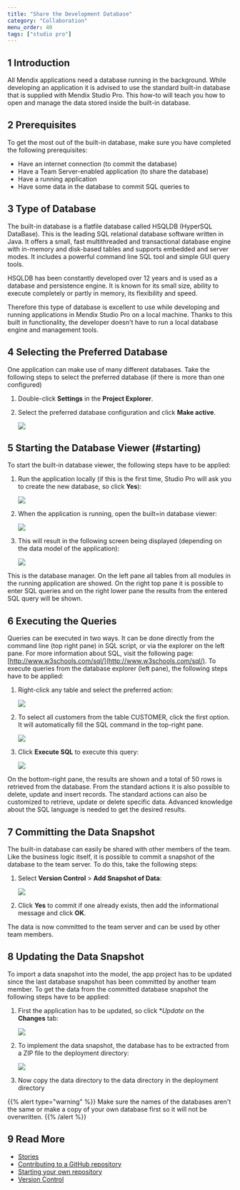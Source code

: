 ```yaml
---
title: "Share the Development Database"
category: "Collaboration"
menu_order: 40
tags: ["studio pro"]
---
```


## 1 Introduction

All Mendix applications need a database running in the background. While developing an application it is advised to use the standard built-in database that is supplied with Mendix Studio Pro. This how-to will teach you how to open and manage the data stored inside the built-in database.

## 2 Prerequisites

To get the most out of the built-in database, make sure you have completed the following prerequisites:

* Have an internet connection (to commit the database)
* Have a Team Server-enabled application (to share the database)
* Have a running application
* Have some data in the database to commit SQL queries to

## 3 Type of Database

The built-in database is a flatfile database called HSQLDB (HyperSQL DataBase). This is the leading SQL relational database software written in Java. It offers a small, fast multithreaded and transactional database engine with in-memory and disk-based tables and supports embedded and server modes. It includes a powerful command line SQL tool and simple GUI query tools.

HSQLDB has been constantly developed over 12 years and is used as a database and persistence engine. It is known for its small size, ability to execute completely or partly in memory, its flexibility and speed.

Therefore this type of database is excellent to use while developing and running applications in Mendix Studio Pro on a local machine. Thanks to this built in functionality, the developer doesn't have to run a local database engine and management tools.

## 4 Selecting the Preferred Database

One application can make use of many different databases. Take the following steps to select the preferred database (if there is more than one configured)

1.  Double-click **Settings** in the **Project Explorer**.
2.  Select the preferred database configuration and click **Make active**.
  
    ![](attachments/18448637/18580427.png)

## 5 Starting the Database Viewer (#starting)

To start the built-in database viewer, the following steps have to be applied:

1.  Run the application locally (if this  is the first time, Studio Pro will ask you to create the new database, so click **Yes**):

    ![](attachments/18448637/18580426.png)

2.  When the application is running, open the built=in database viewer:

    ![](attachments/18448637/18580425.png) 

3.  This will result in the following screen being displayed (depending on the data model of the application):

    ![](attachments/18448637/18580424.png)

This is the database manager. On the left pane all tables from all modules in the running application are showed. On the right top pane it is possible to enter SQL queries and on the right lower pane the results from the entered SQL query will be shown.

## 6 Executing the Queries

Queries can be executed in two ways. It can be done directly from the command line (top right pane) in SQL script, or via the explorer on the left pane. For more information about SQL, visit the following page: [http://www.w3schools.com/sql/](http://www.w3schools.com/sql/). To execute queries from the database explorer (left pane), the following steps have to be applied:

1.  Right-click any table and select the preferred action:

    ![](attachments/18448637/18580423.png)

2.  To select all customers from the table CUSTOMER, click the first option. It will automatically fill the SQL command in the top-right pane.

    ![](attachments/18448637/18580422.png)

3.  Click **Execute SQL** to execute this query:

    ![](attachments/18448637/18580421.png)

On the bottom-right pane, the results are shown and a total of 50 rows is retrieved from the database. From the standard actions it is also possible to delete, update and insert records. The standard actions can also be customized to retrieve, update or delete specific data. Advanced knowledge about the SQL language is needed to get the desired results.

## 7 Committing the Data Snapshot

The built-in database can easily be shared with other members of the team. Like the business logic itself, it is possible to commit a snapshot of the database to the team server. To do this, take the following steps:

1.  Select **Version Control** > **Add Snapshot of Data**:

    ![](attachments/18448637/18580420.png)

2.  Click **Yes** to commit if one already exists, then add the informational message and click **OK**.

The data is now committed to the team server and can be used by other team members.

## 8 Updating the Data Snapshot

To import a data snapshot into the model, the app project has to be updated since the last database snapshot has been committed by another team member. To get the data from the committed database snapshot the following steps have to be applied:

1.  First the application has to be updated, so click **Update* on the **Changes** tab:

    ![](attachments/18448637/18580419.png)

2.  To implement the data snapshot, the database has to be extracted from a ZIP file to the deployment directory:

    ![](attachments/18448637/18580417.png)

3.  Now copy the data directory to the data directory in the deployment directory

{{% alert type="warning" %}}
Make sure the names of the databases aren't the same or make a copy of your own database first so it will not be overwritten.
{{% /alert %}}

## 9 Read More

*   [Stories](/developerportal/collaborate/stories)
*   [Contributing to a GitHub repository](contribute-to-a-github-repository)
*   [Starting your own repository](starting-your-own-repository)
*   [Version Control](/refguide/version-control)
